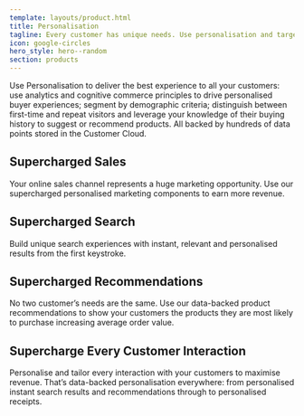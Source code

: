 ```yaml
---
template: layouts/product.html
title: Personalisation
tagline: Every customer has unique needs. Use personalisation and targeting to optimally engage with every customer
icon: google-circles
hero_style: hero--random
section: products
---
```


Use Personalisation to deliver the best experience to all your customers: use analytics and cognitive commerce principles to drive personalised buyer experiences; segment by demographic criteria; distinguish between first-time and repeat visitors and leverage your knowledge of their buying history to suggest or recommend products. All backed by hundreds of data points stored in the Customer Cloud.

## Supercharged Sales

Your online sales channel represents a huge marketing opportunity. Use our supercharged personalised marketing components to earn more revenue.

## Supercharged Search

Build unique search experiences with instant, relevant and personalised results from the first keystroke.

## Supercharged Recommendations

No two customer’s needs are the same. Use our data-backed product recommendations to show your customers the products they are most likely to purchase increasing average order value.

## Supercharge Every Customer Interaction

Personalise and tailor every interaction with your customers to maximise revenue. That’s data-backed personalisation everywhere: from personalised instant search results and recommendations through to personalised receipts.

